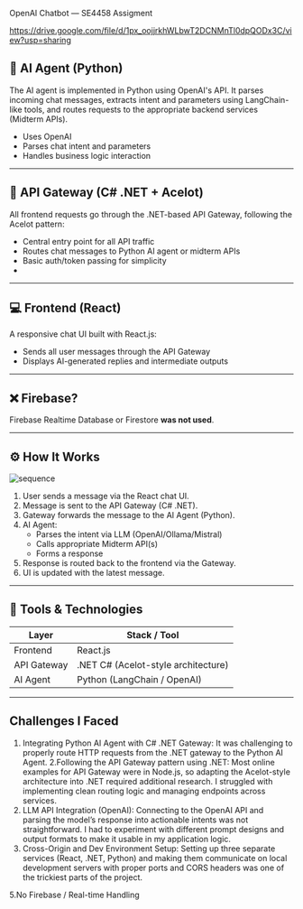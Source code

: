 OpenAI Chatbot — SE4458 Assigment

https://drive.google.com/file/d/1px_oojjrkhWLbwT2DCNMnTl0dpQODx3C/view?usp=sharing


## 🧠 AI Agent (Python)

The AI agent is implemented in Python using  OpenAI's API. It parses incoming chat messages, extracts intent and parameters using LangChain-like tools, and routes requests to the appropriate backend services (Midterm APIs).

- Uses OpenAI
- Parses chat intent and parameters
- Handles business logic interaction

---

## 🔄 API Gateway (C# .NET + Acelot)

All frontend requests go through the .NET-based API Gateway, following the Acelot pattern:

- Central entry point for all API traffic
- Routes chat messages to Python AI agent or midterm APIs
- Basic auth/token passing for simplicity
- 
---

## 💻 Frontend (React)

A responsive chat UI built with React.js:

- Sends all user messages through the API Gateway
- Displays AI-generated replies and intermediate outputs

---

## ❌ Firebase?

Firebase Realtime Database or Firestore **was not used**.

---

## ⚙️ How It Works

![sequence](https://github.com/user-attachments/assets/4a560b4f-0736-4b0d-838a-34ffdbab289f)


1. User sends a message via the React chat UI.
2. Message is sent to the API Gateway (C# .NET).
3. Gateway forwards the message to the AI Agent (Python).
4. AI Agent:
   - Parses the intent via LLM (OpenAI/Ollama/Mistral)
   - Calls appropriate Midterm API(s)
   - Forms a response
5. Response is routed back to the frontend via the Gateway.
6. UI is updated with the latest message.


---

## 🧪 Tools & Technologies

| Layer          | Stack / Tool                      |
|----------------|-----------------------------------|
| Frontend       | React.js                          |
| API Gateway    | .NET C# (Acelot-style architecture)|
| AI Agent       | Python (LangChain / OpenAI)       |

---

## Challenges I Faced
1. Integrating Python AI Agent with C# .NET Gateway:
It was challenging to properly route HTTP requests from the .NET gateway to the Python AI Agent.
2.Following the API Gateway pattern using .NET:
Most online examples for API Gateway were in Node.js, so adapting the Acelot-style architecture into .NET required additional research. I struggled with implementing clean routing logic and managing endpoints across services.
3. LLM API Integration (OpenAI):
Connecting to the OpenAI API and parsing the model’s response into actionable intents was not straightforward. I had to experiment with different prompt designs and output formats to make it usable in my application logic.
4. Cross-Origin and Dev Environment Setup:
Setting up three separate services (React, .NET, Python) and making them communicate on local development servers with proper ports and CORS headers was one of the trickiest parts of the project.

5.No Firebase / Real-time Handling

